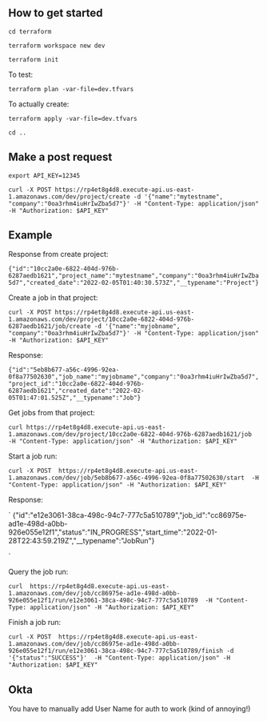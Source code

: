 ## How to get started
`cd terraform`

`terraform workspace new dev`

`terraform init`

To test:

`terraform plan -var-file=dev.tfvars`

To actually create:

`terraform apply -var-file=dev.tfvars`

`cd ..`



## Make a post request

`export API_KEY=12345`

`curl -X POST https://rp4et8g4d8.execute-api.us-east-1.amazonaws.com/dev/project/create -d '{"name":"mytestname", "company":"0oa3rhm4iuHrIwZba5d7"}' -H "Content-Type: application/json" -H "Authorization: $API_KEY"`

## Example

Response from create project:

`{"id":"10cc2a0e-6822-404d-976b-6287aedb1621","project_name":"mytestname","company":"0oa3rhm4iuHrIwZba5d7","created_date":"2022-02-05T01:40:30.573Z","__typename":"Project"}`


Create a job in that project:

`curl -X POST https://rp4et8g4d8.execute-api.us-east-1.amazonaws.com/dev/project/10cc2a0e-6822-404d-976b-6287aedb1621/job/create -d '{"name":"myjobname", "company":"0oa3rhm4iuHrIwZba5d7"}' -H "Content-Type: application/json" -H "Authorization: $API_KEY"`

Response:

`
{"id":"5eb8b677-a56c-4996-92ea-0f8a77502630","job_name":"myjobname","company":"0oa3rhm4iuHrIwZba5d7","project_id":"10cc2a0e-6822-404d-976b-6287aedb1621","created_date":"2022-02-05T01:47:01.525Z","__typename":"Job"}
`

Get jobs from that project:

`curl https://rp4et8g4d8.execute-api.us-east-1.amazonaws.com/dev/project/10cc2a0e-6822-404d-976b-6287aedb1621/job  -H "Content-Type: application/json" -H "Authorization: $API_KEY"`

Start a job run:

`curl -X POST  https://rp4et8g4d8.execute-api.us-east-1.amazonaws.com/dev/job/5eb8b677-a56c-4996-92ea-0f8a77502630/start  -H "Content-Type: application/json" -H "Authorization: $API_KEY"`

Response:

`
{"id":"e12e3061-38ca-498c-94c7-777c5a510789","job_id":"cc86975e-ad1e-498d-a0bb-926e055e12f1","status":"IN_PROGRESS","start_time":"2022-01-28T22:43:59.219Z","__typename":"JobRun"}

`

Query the job run:


`curl  https://rp4et8g4d8.execute-api.us-east-1.amazonaws.com/dev/job/cc86975e-ad1e-498d-a0bb-926e055e12f1/run/e12e3061-38ca-498c-94c7-777c5a510789  -H "Content-Type: application/json" -H "Authorization: $API_KEY"`

Finish a job run:

`curl -X POST  https://rp4et8g4d8.execute-api.us-east-1.amazonaws.com/dev/job/cc86975e-ad1e-498d-a0bb-926e055e12f1/run/e12e3061-38ca-498c-94c7-777c5a510789/finish -d '{"status":"SUCCESS"}'  -H "Content-Type: application/json" -H "Authorization: $API_KEY"`


## Okta

You have to manually add User Name for auth to work (kind of annoying!)